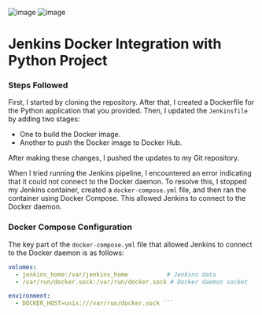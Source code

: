 ![image](https://github.com/user-attachments/assets/c2ad8454-d32d-4c26-ad37-9e46ed9a6bfe)
![image](https://github.com/user-attachments/assets/9014d6d3-dcdc-4700-a838-1dc2e1779a16)
# Jenkins Docker Integration with Python Project

### Steps Followed

First, I started by cloning the repository. After that, I created a Dockerfile for the Python application that you provided. Then, I updated the `Jenkinsfile` by adding two stages:
- One to build the Docker image.
- Another to push the Docker image to Docker Hub.

After making these changes, I pushed the updates to my Git repository.

When I tried running the Jenkins pipeline, I encountered an error indicating that it could not connect to the Docker daemon. To resolve this, I stopped my Jenkins container, created a `docker-compose.yml` file, and then ran the container using Docker Compose. This allowed Jenkins to connect to the Docker daemon.

### Docker Compose Configuration
The key part of the `docker-compose.yml` file that allowed Jenkins to connect to the Docker daemon is as follows:

```yaml
volumes:
  - jenkins_home:/var/jenkins_home           # Jenkins data
  - /var/run/docker.sock:/var/run/docker.sock # Docker daemon socket

environment:
  - DOCKER_HOST=unix:///var/run/docker.sock ```



